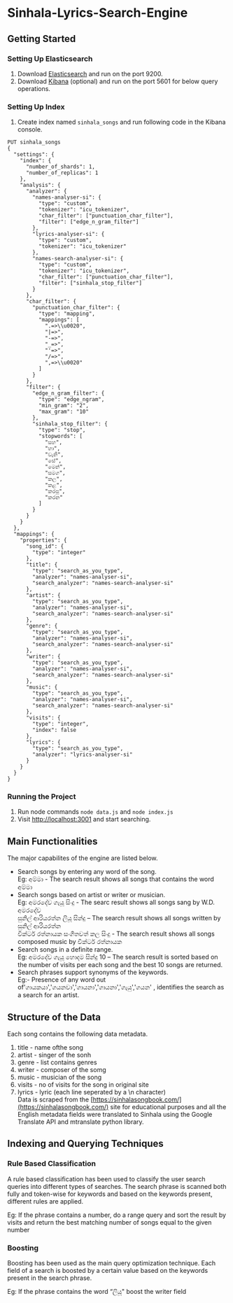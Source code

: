 # Sinhala-Lyrics-Search-Engine
## Getting Started
###  Setting Up Elasticsearch
1. Download [Elasticsearch](https://www.elastic.co/downloads/elasticsearch) and run on the port 9200.<br>
2. Download [Kibana](https://www.elastic.co/downloads/kibana) (optional) and run on the port 5601 for below query operations.<br>
###  Setting Up Index
1. Create index named ```sinhala_songs``` and run following code in the Kibana console.<br>
```
PUT sinhala_songs
{
  "settings": {
    "index": {
      "number_of_shards": 1,
      "number_of_replicas": 1
    },
    "analysis": {
      "analyzer": {
        "names-analyser-si": {
          "type": "custom",
          "tokenizer": "icu_tokenizer",
          "char_filter": ["punctuation_char_filter"],
          "filter": ["edge_n_gram_filter"]
        },
        "lyrics-analyser-si": {
          "type": "custom",
          "tokenizer": "icu_tokenizer"
        },
        "names-search-analyser-si": {
          "type": "custom",
          "tokenizer": "icu_tokenizer",
          "char_filter": ["punctuation_char_filter"],
          "filter": ["sinhala_stop_filter"]
        }
      },
      "char_filter": {
        "punctuation_char_filter": {
          "type": "mapping",
          "mappings": [
            ".=>\\u0020",
            "|=>",
            "-=>",
            "_=>",
            "'=>",
            "/=>",
            ",=>\\u0020"
          ]
        }
      },
      "filter": {
        "edge_n_gram_filter": {
          "type": "edge_ngram",
          "min_gram": "2",
          "max_gram": "10"
        },
        "sinhala_stop_filter": {
          "type": "stop",
          "stopwords": [
            "සහ",
            "හා",
            "වැනි",
            "සේ",
            "මෙන්",
            "සමග",
            "කල",
            "කළ",
            "කරපු",
            "කරන"
          ]
        }
      }
    }
  },
  "mappings": {
    "properties": {
      "song_id": {
        "type": "integer"
      },
      "title": {
        "type": "search_as_you_type",
        "analyzer": "names-analyser-si",
        "search_analyzer": "names-search-analyser-si"
      },
      "artist": {
        "type": "search_as_you_type",
        "analyzer": "names-analyser-si",
        "search_analyzer": "names-search-analyser-si"
      },
      "genre": {
        "type": "search_as_you_type",
        "analyzer": "names-analyser-si",
        "search_analyzer": "names-search-analyser-si"
      },
      "writer": {
        "type": "search_as_you_type",
        "analyzer": "names-analyser-si",
        "search_analyzer": "names-search-analyser-si"
      },
      "music": {
        "type": "search_as_you_type",
        "analyzer": "names-analyser-si",
        "search_analyzer": "names-search-analyser-si"
      },
      "visits": {
        "type": "integer",
        "index": false
      },
      "lyrics": {
        "type": "search_as_you_type",
        "analyzer": "lyrics-analyser-si"
      }
    }
  }
}
```
### Running the Project
1. Run node commands ```node data.js``` and ```node index.js```<br>
2. Visit [http://localhost:3001]( http://localhost:3001) and start searching.

## Main Functionalities
The major capabilites of the engine are listed below.<br>
  - Search songs by entering any word of the song.<br>
  Eg: අම්මා - The search result shows all songs that contains the word අම්මා<br>
  - Search songs based on artist or writer or musician.<br>
  Eg: අමරදේව ගැයූ සිංදු - The searc result shows all songs sang by W.D. අමරදේව <br> 
      සුනිල් ආරියරත්න ලියූ සින්දු – The search result shows all songs written by සුනිල් ආරියරත්න <br>
      වික්ටර් රත්නායක සංගීතවත් කල සිංදු - The search result shows all songs composed music by වික්ටර් රත්නායක<br>
  - Search songs in a definite range.<br>
  Eg: අමරදේව ගැයූ හොදම සින්දු 10 – The search result is sorted based on the number of visits per each song and the best 10 songs are returned. <br>
  - Search phrases support synonyms of the keywords. <br>
  Eg:- Presence of any word out of'ගායකයා','ගයනවා','ගායනා','ගායනා','ගැයු','ගයන' , identifies the search as a search for an artist.

## Structure of the Data
Each song contains the following data metadata.
  1. title - name ofthe song
  2. artist - singer of the sonh
  3. genre - list contains genres
  4. writer - composer of the somg
  5. music - musician of the song
  6. visits - no of visits for the song in original site
  7. lyrics - lyric (each line seperated by a \n character)<br>
 Data is scraped from the [https://sinhalasongbook.com/](https://sinhalasongbook.com/) site for educational purposes and all the English metadata fields were translated to Sinhala using the Google Translate API and mtranslate python library.

## Indexing and Querying Techniques
### Rule Based Classification
A rule based classification has been used to classify the user search queries into different types of searches. The search phrase is scanned both fully and token-wise for keywords and based on the keywords present, different rules are applied.

Eg: If the phrase contains a number, do a range query and sort the result by visits and return the best matching number of songs equal to the given number

### Boosting
Boosting has been used as the main query optimization technique. Each field of a search is boosted by a certain value based on the keywords present in the search phrase.

Eg: If the phrase contains the word “ලියූ" boost the writer field
